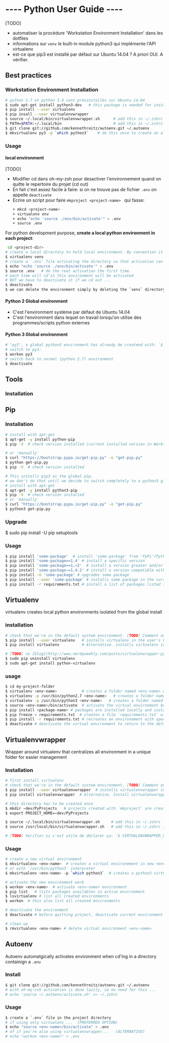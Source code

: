 ---- Python User Guide ----
===========================

[TODO]

  - automatiser la procédure 'Workstation Environment Installation' dans les dotfiles
  - informations sur `venv` le built-in module python3 qui implémente l'API virtualenv
  - est-ce que pip3 est installé par défaut sur Ubuntu 14.04 ? A priori OUI. A vérifier.
  

Best practices
--------------

### Workstation Environment Installation
  ```sh
  # python 2.7 et python 3.4 sont présinstallés sur Ubuntu 14.04
  $ sudo apt-get install python3-dev   # this package is needed for installing new python3 packages using pip
  $ pip install --user virtualenv
  $ pip insall --user virtualenvwrapper
  $ source ~/.local/bin/virtualenvwrapper.sh      # add this in ~/.zshrc
  $ PATH=$PATH:~/.local/bin                       # add this in ~/.zshrc
  $ git clone git://github.com/kennethreitz/autoenv.git ~/.autoenv
  $ mkvirtualenv py3 -p `which python3`    # do this once to create an alternate 'global' python 3 environment stored in ~/.virtualenvs/py3
  ```

### Usage
  
#### local environment
[TODO] 
  - Modifier cd dans oh-my-zsh pour desactiver l'environnement quand on quitte le repertoire du projet (cd out)
  - En fait c'est assez facile à faire: si on ne trouve pas de fichier `.env` on appelle `deactivate`
  - Ecrire un script pour faire `mkproject <project-name> ` qui fasse: 
      ```sh
      + mkcd <project-name>
      + virtualenv env
      + echo "echo 'source ./env/bin/activate'" > .env 
      + source .env
      ```

For python development purpose, **create a local python environment in each project**:

  ```sh
   cd <project-dir>
  # create a local directory to hold local environment. By convention it's always named 'venv'
  $ virtualenv venv
  # create a `.env` file activating the directory so that activation can be automatically by autoenv each time we cd'in this project
  $ echo "echo 'source ./env/bin/activate'" > .env 
  $ source .env   # do the real activation the first time. 
  # each time will cd'in this environment will be activated
  # BUT we have to deactivate it if we cd out ...
  $ deactivate
  $ we can delete the environment simply by deleting the `venv` directory
  ```

#### Python 2 Global environment
  - C'est l'environment système par défaut de Ubuntu 14.04
  - C'est l'environment dans lequel on travail lorsqu'on utilise des programmes/scripts python externes

#### Python 3 Global environment
  ```sh
  # 'py3', a global python3 environment has already be createed with: `$ mkvirtualenv py3 -p `which python3`
  # switch to py3:
  $ workon py3
  # switch back to normal (python 2.7) environment
  $ deactivate
  ```


Tools
-----

### Installation


Pip
---

### Installation
  ```sh
  # install with apt-get
  $ apt-get -y install python-pip
  $ pip -V  # check version installed (current installed version in Workstation is 1.5.4)

  # or 'manually'
  $ curl "https://bootstrap.pypa.io/get-pip.py" -o "get-pip.py"
  $ python get-pip.py
  $ pip -V  # check version installed

  # This installs pip3 as the global pip.
  # we don't do that until we decide to switch completely to a python3 global installation
  # install with apt-get
  $ apt-get -y install python3-pip
  $ pip -V  # check version installed
  # or 'manually'
  $ curl "https://bootstrap.pypa.io/get-pip.py" -o "get-pip.py"
  $ python3 get-pip.py
  ```


### Upgrade
  $ sudo pip install -U pip setuptools

### Usage
  ```sh
  $ pip install 'some-package'  # install 'some-package' from 'PyPi'(Python Package Index)
  $ pip install 'some-package==1.4' # install a specific version
  $ pip install 'some-package>=1,<2'  # install a version greater and/or lesser than a specified version
  $ pip install 'some-package~=1.4.2' # install a version compatible with a specified version
  $ pip install -U 'some-package' # upgrades some package
  $ pip install --user 'some-package' # installs some package in the current user's home (~/.local/)
  $ pip install -r requirements.txt # install a list of packages listed in requirements.txt file
  ```


Virtualenv
----------
virtualenv creates local python environments isolated from the global install

### installation
  ```sh
  # check that we're in the default system environment. [TODO] Comment on vérifie ? 
  $ pip install --user virtualenv   # installs virtualenv in the user's home directory (~/.local/). Prefered method.
  $ pip install virtualenv          # Alternative. installs virtualenv in the global site-package

  # [TODO] ce [blog](http://www.nerdyweekly.com/posts/virtualenwrapper-python2-python3/) affirme qu'il faut installer virtualenv via apt-get pour pouvoir l'utiliser avec python3 ...
  $ sudo pip uninstall virtualenv
  $ sudo apt-get install python-virtualenv
  ```

### usage

  ```sh
  $ cd my-project-folder
  $ virtualenv <env-name>           # creates a folder named <env-name> with executables needed to install others packages and run python code
  $ virtualenv -p /usr/bin/python2.7 <env-name>   # creates a folder named <env-name> with executables needed to install new packages and run code with interpreter in `/usr/bin/python2.7`
  $ virtualenv -p /usr/bin/python3 <env-name>   # creates a folder named <env-name> with executables needed to install new packages and run code with interpreter in `/usr/bin/python2.7`
  $ source <env-name>/bin/activate  # activate the virtual environment before using it
  $ pip install <package-name> # packages are installed locally and isolated from the global Python Installation
  $ pip freeze > requirements.txt  # creates a file `requirements.txt` with a list of installed packages
  $ pip install -r requirements.txt # recreates an environement with specified list of packages
  $ deactivate # deactivate the virtual environment to return to the default python environment (Global Installation)
  ```


Virtualenvwrapper
-----------------------
Wrapper around virtualenv that centralizes all environment in a unique folder for easier management

### Installation
  ```sh
  # first install virtualenv
  # check that we're in the default system environment. [TODO] Comment on vérifie ? 
  $ pip install --user virtualenvwrapper  # installs virtualenvwrapper in the user's home directory (~/.local/). Prefered method.
  $ pip install virtualenvwrapper  # Alternative. Install virtualenvwrapper on the Global Python Installation

  # this directory has to be created once
  $ mkdir ~dev/PyProjects   # projects created with `mkproject` are created here
  $ export PROJECT_HOME=~dev/PyProjects

  $ source ~/.local/bin/virtualenvwrapper.sh     # add this in ~/.zshrc
  $ source /usr/local/bin/virtualenvwrapper.sh   # add this in ~/.zshrc if virtualenvwrapper  been installed in global packages-site

  # [TODO] Verifier si c'est utile de déclarer ça: '$ VIRTUALENVWRAPPER_PYTHON=/usr/bin/python3'
  ```

### Usage
  ```sh
  # create a new virtual environment 
  $ mkvirtualenv <env-name>  # creates a virtual environement in new <env-name> folder inside `WORKON_HOME`(~/.virtualenvs)
  # or with `/usr/bin/python3` interpreter
  $ mkvirtualenv <env-name> -p `which python3`  # creates a python3 virtual environment in new `$WORKON_HOME/<env-name>` (actual python version is given by `python3 -V`)

  # activate the new environment work 
  $ workon <env-name>  # activate <env-name> environment
  $ pip list   # lists packages availables in active environment
  $ lsvirtualenv # list all created environments
  $ workon  # this also list all created environments

  # deactivate the environment
  $ deactivate # before quitting project, deactivate current environment

  # clean up
  $ rmvirtualenv <env-name> # delete virtual environment <env-name>
  ```

Autoenv
-------
Autoenv automatgically activates environment when cd'ing in a directory containign a `.env` 

### Install
  ```sh
  $ git clone git://github.com/kennethreitz/autoenv.git ~/.autoenv 
  # with oh-my-zsh activation is done lazily, so no need for this ...
  # echo 'source ~/.autoenv/activate.sh' >> ~/.zshrc
  ```

### Usage
  ```sh
  $ create a `.env` file in the project directory
  # if using only virtualenv ...  (PREFERRED OPTION)
  $ echo "source <env-name>/bin/activate" > .env
  # of if you're also using virtualenvwrapper...   (ALTERNATIVE)
  # echo "workon <env-name>" > .env
  ```

